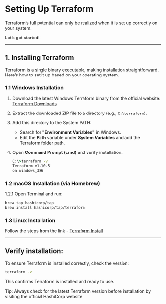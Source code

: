 # Setting Up Terraform

Terraform’s full potential can only be realized when it is set up correctly on your system.

Let’s get started!

---

## 1. Installing Terraform

Terraform is a single binary executable, making installation straightforward. Here’s how to set it up based on your operating system.

### 1.1 Windows Installation

1. Download the latest Windows Terraform binary from the official website:  
   [Terraform Downloads](https://developer.hashicorp.com/terraform/install)
2. Extract the downloaded ZIP file to a directory (e.g., `C:\terraform`).
3. Add this directory to the System PATH:  
   - Search for **"Environment Variables"** in Windows.  
   - Edit the **Path** variable under **System Variables** and add the Terraform folder path.
4. Open **Command Prompt (cmd)** and verify installation:

   ```cmd
   C:\>terraform -v
   Terraform v1.10.5
   on windows_386

### 1.2 macOS Installation (via Homebrew)

1.2.1 Open Terminal and run:

```sh
brew tap hashicorp/tap
brew install hashicorp/tap/terraform
```

### 1.3 Linux Installation 

Follow the steps from the link - [Terraform Install](https://developer.hashicorp.com/terraform/install)

---

## Verify installation:

To ensure Terraform is installed correctly, check the version:

```cmd
terraform -v
```

This confirms Terraform is installed and ready to use.

Tip: Always check for the latest Terraform version before installation by visiting the official HashiCorp website.
